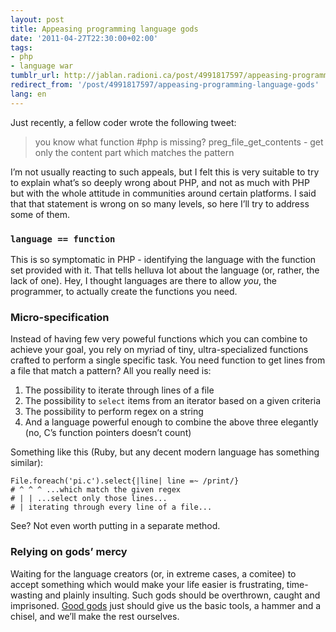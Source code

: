 ```yaml
---
layout: post
title: Appeasing programming language gods
date: '2011-04-27T22:30:00+02:00'
tags:
- php
- language war
tumblr_url: http://jablan.radioni.ca/post/4991817597/appeasing-programming-language-gods
redirect_from: '/post/4991817597/appeasing-programming-language-gods'
lang: en
---
```

Just recently, a fellow coder wrote the following tweet:

> you know what function #php is missing? preg\_file\_get\_contents - get only the content part which matches the pattern

I’m not usually reacting to such appeals, but I felt this is very suitable to try to explain what’s so deeply wrong about PHP, and not as much with PHP but with the whole attitude in communities around certain platforms. I said that that statement is wrong on so many levels, so here I’ll try to address some of them.

### `language == function`

This is so symptomatic in PHP - identifying the language with the function set provided with it. That tells helluva lot about the language (or, rather, the lack of one). Hey, I thought languages are there to allow _you_, the programmer, to actually create the functions you need.

### Micro-specification

Instead of having few very poweful functions which you can combine to achieve your goal, you rely on myriad of tiny, ultra-specialized functions crafted to perform a single specific task. You need function to get lines from a file that match a pattern? All you really need is:

1. The possibility to iterate through lines of a file
2. The possibility to `select` items from an iterator based on a given criteria
3. The possibility to perform regex on a string
4. And a language powerful enough to combine the above three elegantly (no, C’s function pointers doesn’t count)

Something like this (Ruby, but any decent modern language has something similar):

    File.foreach('pi.c').select{|line| line =~ /print/}
    # ^ ^ ^ ...which match the given regex
    # | | ...select only those lines...
    # | iterating through every line of a file...

See? Not even worth putting in a separate method.

### Relying on gods’ mercy

Waiting for the language creators (or, in extreme cases, a comitee) to accept something which would make your life easier is frustrating, time-wasting and plainly insulting. Such gods should be overthrown, caught and imprisoned. [Good gods](http://en.wikipedia.org/wiki/John_McCarthy_(computer_scientist)) just should give us the basic tools, a hammer and a chisel, and we’ll make the rest ourselves.

